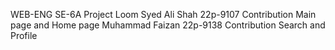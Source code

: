 WEB-ENG 
SE-6A
Project Loom
Syed Ali Shah
22p-9107
Contribution
Main page and Home page
Muhammad Faizan 
22p-9138
Contribution
Search and Profile
